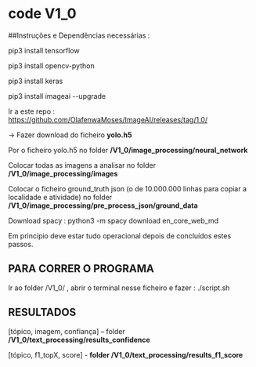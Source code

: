 ﻿# **code V1_0**

##Instruções e Dependências necessárias :

pip3 install tensorflow

pip3 install opencv-python

pip3 install keras

pip3 install imageai --upgrade


Ir a este repo : https://github.com/OlafenwaMoses/ImageAI/releases/tag/1.0/

→ Fazer download do ficheiro **yolo.h5**

Por o ficheiro yolo.h5 no folder **/V1_0/image_processing/neural_network**

Colocar todas as imagens a analisar no folder **/V1_0/image_processing/images**

Colocar o ficheiro ground_truth json (o de 10.000.000 linhas para copiar a localidade e atividade) no folder **/V1_0/image_processing/pre_process_json/ground_data**


Download spacy : python3 -m spacy download en_core_web_md

Em principio deve estar tudo operacional depois de concluídos estes passos.



## **PARA CORRER O PROGRAMA**
Ir ao folder /V1_0/ , abrir o terminal nesse ficheiro e fazer : ./script.sh


## **RESULTADOS** 
[tópico, imagem, confiança] – folder **/V1_0/text_processing/results_confidence**

[tópico, f1_topX, score] - **folder /V1_0/text_processing/results_f1_score**